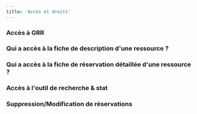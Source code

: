 ```yaml
---
title: 'Accès et droits'
---
```


### Accès à GRR


### Qui a accès à la fiche de description d'une ressource ?


### Qui a accès à la fiche de réservation détaillée d'une ressource ?


### Accès à l'outil de recherche & stat



### Suppression/Modification de réservations
